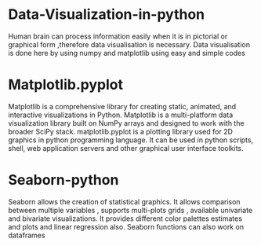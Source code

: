 # Data-Visualization-in-python
Human brain can process information easily when it is in pictorial or graphical form ,therefore data visualisation is necessary.
Data visualisation  is done here by using numpy and matplotlib using easy and simple codes
# Matplotlib.pyplot
Matplotlib is a comprehensive library for creating static, animated, and interactive visualizations in Python.
Matplotlib is a multi-platform data visualization library built on NumPy arrays and designed to work with the broader SciPy stack. 
matplotlib.pyplot is a plotting library used for 2D graphics in python programming language. It can be used in python scripts, shell, web application servers and other graphical user interface toolkits.
# Seaborn-python
Seaborn allows the creation of statistical graphics.
It allows comparison between multiple variables , supports multi-plots grids , available univariate and bivariate visualizations.
It  provides different color palettes estimates and plots and linear regression also.
Seaborn functions can also work on dataframes
